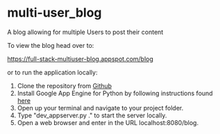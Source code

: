 # multi-user_blog
A blog allowing for multiple Users to post their content

To view the blog head over to:

https://full-stack-multiuser-blog.appspot.com/blog

or to run the application locally:

1. Clone the repository from [Github](https://github.com/mangowolf/multi-user_blog)
2. Install Google App Engine for Python by following instructions found [here](https://cloud.google.com/appengine/docs/python/how-to)
3. Open up your terminal and navigate to your project folder.
4. Type "dev_appserver.py ." to start the server locally.
5. Open a web browser and enter in the URL localhost:8080/blog.

